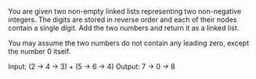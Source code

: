 You are given two non-empty linked lists representing two non-negative integers. The digits are stored in reverse order and each of their nodes contain a single digit. Add the two numbers and return it as a linked list.

You may assume the two numbers do not contain any leading zero, except the number 0 itself.


Input: (2 -> 4 -> 3) + (5 -> 6 -> 4)
Output: 7 -> 0 -> 8